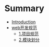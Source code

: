 # Summary

* [Introduction](README.md)
* [web开发规范](chapter1.md)
  * [1.项目规范](chapter1/1xiang-mu-gui-fan.md)
  * [2.模块划分](chapter1/2mo-kuai-hua-fen.md)

